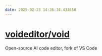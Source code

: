 ```yaml
---
date: 2025-02-23 14:36:34.433658
---
```


# [voideditor/void](https://github.com/voideditor/void)

Open-source AI code editor, fork of VS Code